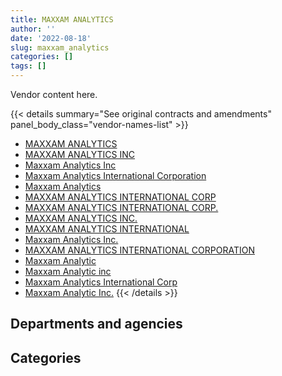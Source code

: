 ```yaml
---
title: MAXXAM ANALYTICS
author: ''
date: '2022-08-18'
slug: maxxam_analytics
categories: []
tags: []
---
```


<script src="/rmarkdown-libs/htmlwidgets/htmlwidgets.js"></script>
<link href="/rmarkdown-libs/datatables-css/datatables-crosstalk.css" rel="stylesheet" />
<script src="/rmarkdown-libs/datatables-binding/datatables.js"></script>
<script src="/rmarkdown-libs/jquery/jquery-3.6.0.min.js"></script>
<link href="/rmarkdown-libs/dt-core-bootstrap/css/dataTables.bootstrap.min.css" rel="stylesheet" />
<link href="/rmarkdown-libs/dt-core-bootstrap/css/dataTables.bootstrap.extra.css" rel="stylesheet" />
<script src="/rmarkdown-libs/dt-core-bootstrap/js/jquery.dataTables.min.js"></script>
<script src="/rmarkdown-libs/dt-core-bootstrap/js/dataTables.bootstrap.min.js"></script>
<link href="/rmarkdown-libs/crosstalk/css/crosstalk.min.css" rel="stylesheet" />
<script src="/rmarkdown-libs/crosstalk/js/crosstalk.min.js"></script>
<script src="/rmarkdown-libs/htmlwidgets/htmlwidgets.js"></script>
<link href="/rmarkdown-libs/datatables-css/datatables-crosstalk.css" rel="stylesheet" />
<script src="/rmarkdown-libs/datatables-binding/datatables.js"></script>
<script src="/rmarkdown-libs/jquery/jquery-3.6.0.min.js"></script>
<link href="/rmarkdown-libs/dt-core-bootstrap/css/dataTables.bootstrap.min.css" rel="stylesheet" />
<link href="/rmarkdown-libs/dt-core-bootstrap/css/dataTables.bootstrap.extra.css" rel="stylesheet" />
<script src="/rmarkdown-libs/dt-core-bootstrap/js/jquery.dataTables.min.js"></script>
<script src="/rmarkdown-libs/dt-core-bootstrap/js/dataTables.bootstrap.min.js"></script>
<link href="/rmarkdown-libs/crosstalk/css/crosstalk.min.css" rel="stylesheet" />
<script src="/rmarkdown-libs/crosstalk/js/crosstalk.min.js"></script>

Vendor content here.

{{< details summary="See original contracts and amendments" panel_body_class="vendor-names-list" >}}
- [MAXXAM ANALYTICS](https://search.open.canada.ca/en/ct/?sort=contract_value_f%20desc&page=1&search_text=%22MAXXAM%20ANALYTICS%22)
- [MAXXAM ANALYTICS INC](https://search.open.canada.ca/en/ct/?sort=contract_value_f%20desc&page=1&search_text=%22MAXXAM%20ANALYTICS%20INC%22)
- [Maxxam Analytics Inc](https://search.open.canada.ca/en/ct/?sort=contract_value_f%20desc&page=1&search_text=%22Maxxam%20Analytics%20Inc%22)
- [Maxxam Analytics International Corporation](https://search.open.canada.ca/en/ct/?sort=contract_value_f%20desc&page=1&search_text=%22Maxxam%20Analytics%20International%20Corporation%22)
- [Maxxam Analytics](https://search.open.canada.ca/en/ct/?sort=contract_value_f%20desc&page=1&search_text=%22Maxxam%20Analytics%22)
- [MAXXAM ANALYTICS INTERNATIONAL CORP](https://search.open.canada.ca/en/ct/?sort=contract_value_f%20desc&page=1&search_text=%22MAXXAM%20ANALYTICS%20INTERNATIONAL%20CORP%22)
- [MAXXAM ANALYTICS INTERNATIONAL CORP.](https://search.open.canada.ca/en/ct/?sort=contract_value_f%20desc&page=1&search_text=%22MAXXAM%20ANALYTICS%20INTERNATIONAL%20CORP.%22)
- [MAXXAM ANALYTICS INC.](https://search.open.canada.ca/en/ct/?sort=contract_value_f%20desc&page=1&search_text=%22MAXXAM%20ANALYTICS%20INC.%22)
- [MAXXAM ANALYTICS INTERNATIONAL](https://search.open.canada.ca/en/ct/?sort=contract_value_f%20desc&page=1&search_text=%22MAXXAM%20ANALYTICS%20INTERNATIONAL%22)
- [Maxxam Analytics Inc.](https://search.open.canada.ca/en/ct/?sort=contract_value_f%20desc&page=1&search_text=%22Maxxam%20Analytics%20Inc.%22)
- [MAXXAM ANALYTICS INTERNATIONAL CORPORATION](https://search.open.canada.ca/en/ct/?sort=contract_value_f%20desc&page=1&search_text=%22MAXXAM%20ANALYTICS%20INTERNATIONAL%20CORPORATION%22)
- [Maxxam Analytic](https://search.open.canada.ca/en/ct/?sort=contract_value_f%20desc&page=1&search_text=%22Maxxam%20Analytic%22)
- [Maxxam Analytic inc](https://search.open.canada.ca/en/ct/?sort=contract_value_f%20desc&page=1&search_text=%22Maxxam%20Analytic%20inc%22)
- [Maxxam Analytics International Corp](https://search.open.canada.ca/en/ct/?sort=contract_value_f%20desc&page=1&search_text=%22Maxxam%20Analytics%20International%20Corp%22)
- [Maxxam Analytic Inc.](https://search.open.canada.ca/en/ct/?sort=contract_value_f%20desc&page=1&search_text=%22Maxxam%20Analytic%20Inc.%22)
{{< /details >}}

## Departments and agencies

<div id="htmlwidget-1" style="width:100%;height:auto;" class="datatables html-widget"></div>
<script type="application/json" data-for="htmlwidget-1">{"x":{"style":"bootstrap","filter":"none","vertical":false,"data":[["<a href=\"/departments/aafc-aac/\">Agriculture and Agri-Food Canada<\/a>","<a href=\"/departments/cfia-acia/\">Canadian Food Inspection Agency<\/a>","<a href=\"/departments/csc-scc/\">Correctional Service of Canada<\/a>","<a href=\"/departments/dfo-mpo/\">Fisheries and Oceans Canada<\/a>","<a href=\"/departments/dnd-mdn/\">National Defence<\/a>","<a href=\"/departments/ec/\">Environment and Climate Change Canada<\/a>","<a href=\"/departments/hc-sc/\">Health Canada<\/a>","<a href=\"/departments/nrc-cnrc/\">National Research Council Canada<\/a>","<a href=\"/departments/nrcan-rncan/\">Natural Resources Canada<\/a>","<a href=\"/departments/pwgsc-tpsgc/\">Public Services and Procurement Canada<\/a>","<a href=\"/departments/rcmp-grc/\">Royal Canadian Mounted Police<\/a>"],[3153050.98,6818563.08,63818.46,20652.19,583909.11,60511.94,null,50668.09,0.13,207908.19,7929.6],[3153050.98,7788396.52,33400.68,0,942697.81,56926.05,17565.85,null,0.2,618447.35,15768.39],[null,null,null,0,565473.57,null,null,null,0.2,230538.33,38799.57],[null,null,null,null,null,null,null,null,0.2,null,212828.47]],"container":"<table class=\"table table-striped table-hover row-border order-column display\">\n  <thead>\n    <tr>\n      <th>Department<\/th>\n      <th>2017-2018<\/th>\n      <th>2018-2019<\/th>\n      <th>2019-2020<\/th>\n      <th>2020-2021<\/th>\n    <\/tr>\n  <\/thead>\n<\/table>","options":{"order":[[4,"desc"]],"pageLength":10,"autoWidth":true,"columnDefs":[{"targets":1,"render":"function(data, type, row, meta) {\n    return type !== 'display' ? data : DTWidget.formatCurrency(data, \"$\", 2, 3, \",\", \".\", true, null);\n  }"},{"targets":2,"render":"function(data, type, row, meta) {\n    return type !== 'display' ? data : DTWidget.formatCurrency(data, \"$\", 2, 3, \",\", \".\", true, null);\n  }"},{"targets":3,"render":"function(data, type, row, meta) {\n    return type !== 'display' ? data : DTWidget.formatCurrency(data, \"$\", 2, 3, \",\", \".\", true, null);\n  }"},{"targets":4,"render":"function(data, type, row, meta) {\n    return type !== 'display' ? data : DTWidget.formatCurrency(data, \"$\", 2, 3, \",\", \".\", true, null);\n  }"},{"width":"16%","targets":[1,2,3,4]},{"className":"dt-right","targets":[1,2,3,4]}],"orderClasses":false}},"evals":["options.columnDefs.0.render","options.columnDefs.1.render","options.columnDefs.2.render","options.columnDefs.3.render"],"jsHooks":[]}</script>

## Categories

<div id="htmlwidget-2" style="width:100%;height:auto;" class="datatables html-widget"></div>
<script type="application/json" data-for="htmlwidget-2">{"x":{"style":"bootstrap","filter":"none","vertical":false,"data":[["<a href=\"/categories/1_facilities_and_construction/\">Facilities and construction<\/a>","<a href=\"/categories/11_defence/\">Defence<\/a>","<a href=\"/categories/2_professional_services/\">Professional services<\/a>","<a href=\"/categories/4_medical/\">Medical<\/a>","<a href=\"/categories/6_industrial_products_and_services/\">Industrial products and services<\/a>"],[302796.72,0,10617321.31,29936.25,16957.5],[336765.71,null,11924150.38,365337.75,null],[271154.75,null,210215.99,353440.93,null],[null,null,212828.67,null,null]],"container":"<table class=\"table table-striped table-hover row-border order-column display\">\n  <thead>\n    <tr>\n      <th>Category<\/th>\n      <th>2017-2018<\/th>\n      <th>2018-2019<\/th>\n      <th>2019-2020<\/th>\n      <th>2020-2021<\/th>\n    <\/tr>\n  <\/thead>\n<\/table>","options":{"order":[[4,"desc"]],"dom":"t","pageLength":30,"autoWidth":true,"columnDefs":[{"targets":1,"render":"function(data, type, row, meta) {\n    return type !== 'display' ? data : DTWidget.formatCurrency(data, \"$\", 2, 3, \",\", \".\", true, null);\n  }"},{"targets":2,"render":"function(data, type, row, meta) {\n    return type !== 'display' ? data : DTWidget.formatCurrency(data, \"$\", 2, 3, \",\", \".\", true, null);\n  }"},{"targets":3,"render":"function(data, type, row, meta) {\n    return type !== 'display' ? data : DTWidget.formatCurrency(data, \"$\", 2, 3, \",\", \".\", true, null);\n  }"},{"targets":4,"render":"function(data, type, row, meta) {\n    return type !== 'display' ? data : DTWidget.formatCurrency(data, \"$\", 2, 3, \",\", \".\", true, null);\n  }"},{"width":"16%","targets":[1,2,3,4]},{"className":"dt-right","targets":[1,2,3,4]}],"orderClasses":false,"lengthMenu":[10,25,30,50,100]}},"evals":["options.columnDefs.0.render","options.columnDefs.1.render","options.columnDefs.2.render","options.columnDefs.3.render"],"jsHooks":[]}</script>
